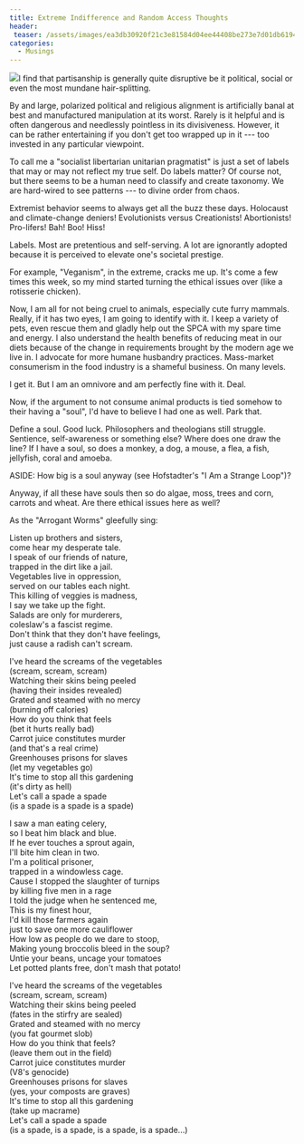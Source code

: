 ```yaml
---
title: Extreme Indifference and Random Access Thoughts
header:
 teaser: /assets/images/ea3db30920f21c3e81584d04ee44408be273e7d01db6194895f7_640_carrots.jpg
categories:
  - Musings
---
```

<img src="https://douglangille.github.io/assets/images/ea3db30920f21c3e81584d04ee44408be273e7d01db6194895f7_640_carrots.jpg">I find that partisanship is generally quite disruptive be it political, social or even the most mundane hair-splitting.

By and large, polarized political and religious alignment is artificially banal at best and manufactured manipulation at its worst. Rarely is it helpful and is often dangerous and needlessly pointless in its divisiveness. However, it can be rather entertaining if you don't get too wrapped up in it --- too invested in any particular viewpoint.

To call me a "socialist libertarian unitarian pragmatist" is just a set of labels that may or may not reflect my true self. Do labels matter? Of course not, but there seems to be a human need to classify and create taxonomy. We are hard-wired to see patterns --- to divine order from chaos.

Extremist behavior seems to always get all the buzz these days. Holocaust and climate-change deniers! Evolutionists versus Creationists! Abortionists! Pro-lifers! Bah! Boo! Hiss!

Labels. Most are pretentious and self-serving. A lot are ignorantly adopted because it is perceived to elevate one's societal prestige.

For example, "Veganism", in the extreme, cracks me up. It's come a few times this week, so my mind started turning the ethical issues over (like a rotisserie chicken).

Now, I am all for not being cruel to animals, especially cute furry mammals. Really, if it has two eyes, I am going to identify with it. I keep a variety of pets, even rescue them and gladly help out the SPCA with my spare time and energy. I also understand the health benefits of reducing meat in our diets because of the change in requirements brought by the modern age we live in. I advocate for more humane husbandry practices. Mass-market consumerism in the food industry is a shameful business. On many levels.

I get it. But I am an omnivore and am perfectly fine with it. Deal.

Now, if the argument to not consume animal products is tied somehow to their having a "soul", I'd have to believe I had one as well. Park that.

Define a soul. Good luck. Philosophers and theologians still struggle. Sentience, self-awareness or something else? Where does one draw the line? If I have a soul, so does a monkey, a dog, a mouse, a flea, a fish, jellyfish, coral and amoeba.

ASIDE: How big is a soul anyway (see Hofstadter's "I Am a Strange Loop")?

Anyway, if all these have souls then so do algae, moss, trees and corn, carrots and wheat. Are there ethical issues here as well?

As the "Arrogant Worms" gleefully sing:

Listen up brothers and sisters,  
 come hear my desperate tale.  
 I speak of our friends of nature,  
 trapped in the dirt like a jail.  
 Vegetables live in oppression,  
 served on our tables each night.  
 This killing of veggies is madness,  
 I say we take up the fight.  
 Salads are only for murderers,  
 coleslaw's a fascist regime.  
 Don't think that they don't have feelings,  
 just cause a radish can't scream.

I've heard the screams of the vegetables  
 (scream, scream, scream)  
 Watching their skins being peeled  
 (having their insides revealed)  
 Grated and steamed with no mercy  
 (burning off calories)  
 How do you think that feels  
 (bet it hurts really bad)  
 Carrot juice constitutes murder  
 (and that's a real crime)  
 Greenhouses prisons for slaves  
 (let my vegetables go)  
 It's time to stop all this gardening  
 (it's dirty as hell)  
 Let's call a spade a spade  
 (is a spade is a spade is a spade)

I saw a man eating celery,  
 so I beat him black and blue.  
 If he ever touches a sprout again,  
 I'll bite him clean in two.  
 I'm a political prisoner,  
 trapped in a windowless cage.  
 Cause I stopped the slaughter of turnips  
 by killing five men in a rage  
 I told the judge when he sentenced me,  
 This is my finest hour,  
 I'd kill those farmers again  
 just to save one more cauliflower  
 How low as people do we dare to stoop,  
 Making young broccolis bleed in the soup?  
 Untie your beans, uncage your tomatoes  
 Let potted plants free, don't mash that potato!

I've heard the screams of the vegetables  
 (scream, scream, scream)  
 Watching their skins being peeled  
 (fates in the stirfry are sealed)  
 Grated and steamed with no mercy  
 (you fat gourmet slob)  
 How do you think that feels?  
 (leave them out in the field)  
 Carrot juice constitutes murder  
 (V8's genocide)  
 Greenhouses prisons for slaves  
 (yes, your composts are graves)  
 It's time to stop all this gardening  
 (take up macrame)  
 Let's call a spade a spade  
 (is a spade, is a spade, is a spade, is a spade...)